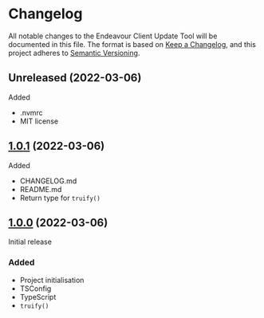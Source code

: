 # Changelog
All notable changes to the Endeavour Client Update Tool will be documented in this file. The format is based on [Keep a Changelog],
and this project adheres to [Semantic Versioning].

[Keep a Changelog]: https://keepachangelog.com/en/1.0.0/
[Semantic Versioning]: https://semver.org/spec/v2.0.0.html

## Unreleased (2022-03-06)

Added
- .nvmrc
- MIT license

## [1.0.1] (2022-03-06)

Added
- CHANGELOG.md
- README.md
- Return type for `truify()`

## [1.0.0] (2022-03-06)
Initial release

### Added

- Project initialisation
- TSConfig
- TypeScript
- `truify()`

[1.0.1]: https://github.com/Miljoen/truify/releases/tag/1.0.1
[1.0.0]: https://github.com/Miljoen/truify/releases/tag/1.0.0
